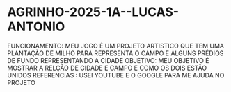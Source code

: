 # AGRINHO-2025-1A--LUCAS-ANTONIO
FUNCIONAMENTO: MEU JOGO É UM PROJETO ARTISTICO QUE TEM UMA PLANTAÇÃO DE MILHO PARA REPRESENTA O CAMPO E ALGUNS PRÉDIOS DE FUNDO REPRESENTANDO A CIDADE
OBJETIVO: MEU OBJETIVO É MOSTRAR A RELÇÃO DE CIDADE E CAMPO E COMO OS DOIS ESTÃO UNIDOS
REFERENCIAS : USEI YOUTUBE E O GOOGLE PARA ME AJUDA NO PROJETO
